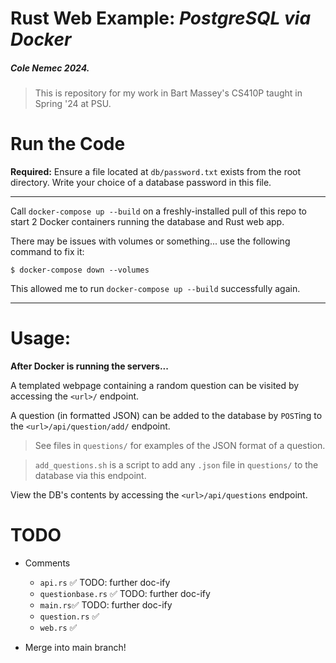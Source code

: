 # Rust Web Example: _PostgreSQL via Docker_

##### Cole Nemec 2024.

> This is repository for my work in Bart Massey's CS410P taught in Spring '24 at PSU.

# Run the Code

**Required:** Ensure a file located at `db/password.txt` exists from the root directory. Write your choice of a database password in this file.

---

Call `docker-compose up --build` on a freshly-installed pull of this repo to start 2 Docker containers running the database and Rust web app.

There may be issues with volumes or something... use the following command to fix it:

```
$ docker-compose down --volumes
```

This allowed me to run `docker-compose up --build` successfully again.

---

# Usage:

**After Docker is running the servers...**

A templated webpage containing a random question can be visited by accessing the `<url>/` endpoint.

A question (in formatted JSON) can be added to the database by `POST`ing to the `<url>/api/question/add/` endpoint.

> See files in `questions/` for examples of the JSON format of a question.

> `add_questions.sh` is a script to add any `.json` file in `questions/` to the database via this endpoint.

View the DB's contents by accessing the `<url>/api/questions` endpoint.

# TODO

- Comments

  - `api.rs` ✅ TODO: further doc-ify
  - `questionbase.rs` ✅ TODO: further doc-ify
  - `main.rs`✅ TODO: further doc-ify
  - `question.rs` ✅
  - `web.rs` ✅

- Merge into main branch!
